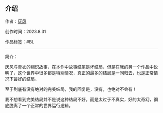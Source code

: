 ## 介绍

作者：[灰风](../../../../author/灰风/index.html)

创作时间：2023.8.31

作品标签：#BL

------

简介：

灰风与青衣的相识故事，在本作中故事结尾是坏结局，但是在我的另一个作品中说明了，这个世界中很多都是特别情况，真正的最多的结局是一同归去，也是正常情况下最好的结局。

至于到底有没有绝对的完美结局，我的回复是，没有，也绝对不会有！

我不想看到完美结局并不是说这种结局不好，而是太过于不真实，好的太奇幻，彻底脱离了一个正常的世界运行逻辑。
